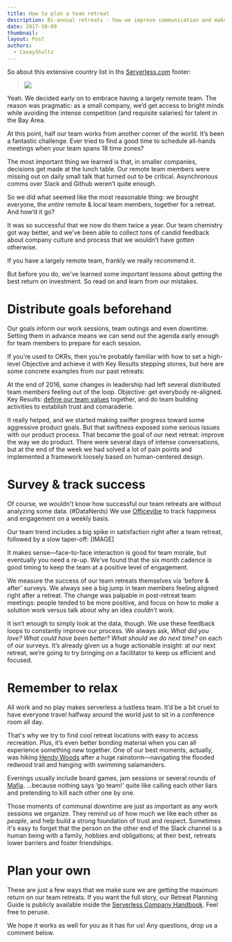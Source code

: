 ```yaml
---
title: How to plan a team retreat
description: Bi-annual retreats - how we improve communication and make remote teams work.
date: 2017-10-09
thumbnail: 
layout: Post
authors:
  - CaseyShultz
---
```


So about this extensive country list in ths [Serverless.com](serverless.com) footer:

> <img src="https://s3-us-west-2.amazonaws.com/assets.blog.serverless.com/team-retreat/made-with-love.png">

Yeah. We decided early on to embrace having a largely remote team. The reason was pragmatic: as a small company, we’d get access to bright minds while avoiding the intense competition (and requisite salaries) for talent in the Bay Area.

At this point, half our team works from another corner of the world. It’s been a fantastic challenge. Ever tried to find a good time to schedule all-hands meetings when your team spans 18 time zones?

The most important thing we learned is that, in smaller companies, decisions get made at the lunch table. Our remote team members were missing out on daily small talk that turned out to be critical. Asynchronous comms over Slack and Github weren’t quite enough. 

So we did what seemed like the most reasonable thing: we brought everyone, the *entire* remote & local team members, together for a retreat. And how’d it go?

It was so successful that we now do them twice a year. Our team chemistry got way better, and we’ve been able to collect tons of candid feedback about company culture and process that we wouldn’t have gotten otherwise.

If you have a largely remote team, frankly we really recommend it. 

But before you do, we've learned some important lessons about getting the best return on investment. So read on and learn from our mistakes.

# Distribute goals beforehand

Our goals inform our work sessions, team outings and even downtime. Setting them in advance means we can send out the agenda early enough for team members to prepare for each session.

If you’re used to OKRs, then you’re probably familiar with how to set a high-level Objective and achieve it with Key Results stepping stones, but here are some concrete examples from our past retreats:

At the end of 2016, some changes in leadership had left several distributed team members feeling out of the loop. Objective: get everybody re-aligned. Key Results: [define our team values](https://serverless.com/blog/how-serverless-defined-its-team-culture/) together, and do team building activities to establish trust and comaraderie.

It really helped, and we started making swifter progress toward some aggressive product goals. But that swiftness exposed some serious issues with our product process. That became the goal of our next retreat: improve the way we do product. There were several days of intense conversations, but at the end of the week we had solved a lot of pain points and implemented a framework loosely based on human-centered design.

# Survey & track success

Of course, we wouldn't know how successful our team retreats are without analyzing some data. (#DataNerds) We use [Officevibe](https://www.officevibe.com/) to track happiness and engagement on a weekly basis.

Our team trend includes a big spike in satisfaction right after a team retreat, followed by a slow taper-off:
[IMAGE]

It makes sense—face-to-face interaction is good for team morale, but eventually you need a re-up. We've found that the six month cadence is good timing to keep the team at a positive level of engagement.

We measure the success of our team retreats themselves via ‘before & after’ surveys. We always see a big jump in team members feeling aligned right after a retreat. The change was palpable in post-retreat team meetings: people tended to be more positive, and focus on how to *make* a solution work versus talk about why an idea *couldn't* work.

It isn’t enough to simply look at the data, though. We use these feedback loops to constantly improve our process. We always ask, *What did you love? What could have been better? What should we do next time?* on each of our surveys. It’s already given us a huge actionable insight: at our next retreat, we’re going to try bringing on a facilitator to keep us efficient and focused.

# Remember to relax

All work and no play makes serverless a lustless team. It’d be a bit cruel to have everyone travel halfway around the world just to sit in a conference room all day.

That's why we try to find cool retreat locations with easy to access recreation. Plus, it’s even better bonding material when you can all experience something new together. One of our best moments, actually, was hiking [Hendy Woods](https://www.parks.ca.gov/?page_id=438) after a huge rainstorm—navigating the flooded redwood trail and hanging with swimming salamanders.

Evenings usually include board games, jam sessions or several rounds of [Mafia](https://en.wikipedia.org/wiki/Mafia_(party_game)). ...because nothing says ‘go team!’ quite like calling each other liars and pretending to kill each other one by one.

Those moments of communal downtime are just as important as any work sessions we organize. They remind us of how much we like each other as *people*, and help build a strong foundation of trust and respect. Sometimes it's easy to forget that the person on the other end of the Slack channel is a human being with a family, hobbies and obligations; at their best, retreats lower barriers and foster friendships.

# Plan your own

These are just a few ways that we make sure we are getting the maximum return on our team retreats. If you want the full story, our Retreat Planning Guide is publicly available inside the [Serverless Company Handbook](https://github.com/serverless/culture). Feel free to peruse.

We hope it works as well for you as it has for us! Any questions, drop us a comment below.
